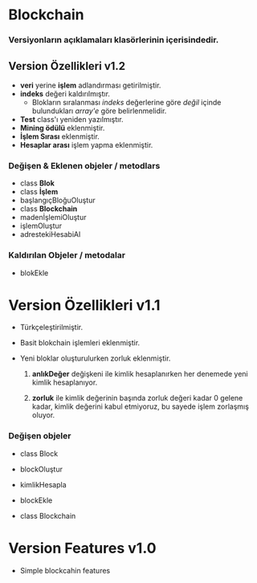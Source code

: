 # Blockchain

### **Versiyonların açıklamaları klasörlerinin içerisindedir.**

##  Version Özellikleri v1.2

* **veri** yerine **işlem** adlandırması getirilmiştir.
* **indeks** değeri kaldırılmıştır.
  * Blokların sıralanması *indeks* değerlerine göre *değil* içinde bulundukları *array'e* göre belirlenmelidir.
* **Test** class'ı yeniden yazılmıştır.
* **Mining ödülü** eklenmiştir.
* **İşlem Sırası** eklenmiştir.
* **Hesaplar arası** işlem yapma eklenmiştir.
  

###  Değişen & Eklenen objeler / metodlars

* class **Blok**
* class **İşlem**
* başlangıçBloğuOluştur
* class **Blockchain**
* madenİşlemiOluştur
* işlemOluştur
* adrestekiHesabiAl

### Kaldırılan Objeler / metodalar

* blokEkle


#  Version Özellikleri v1.1

  

* Türkçeleştirilmiştir.

* Basit blokchain işlemleri eklenmiştir.

* Yeni bloklar oluşturulurken zorluk eklenmiştir.

  1. **anlıkDeğer** değişkeni ile kimlik hesaplanırken her denemede yeni kimlik hesaplanıyor.

  2. **zorluk** ile kimlik değerinin başında zorluk değeri kadar 0 gelene kadar, kimlik değerini kabul etmiyoruz, bu sayede işlem zorlaşmış oluyor.

  

###  Değişen objeler

  

* class Block

* blockOluştur

* kimlikHesapla

* blockEkle

* class Blockchain

  
  

#  Version Features v1.0

  

* Simple blockcahin features
